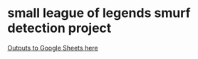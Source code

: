 # small league of legends smurf detection project
[Outputs to Google Sheets here](https://docs.google.com/spreadsheets/d/1qYF3v-ip3xz7aOJzfCNfa_Dg-7YZpZGIhWRAmOJ0IzI/edit?ts=5eea6efc#gid=0)
